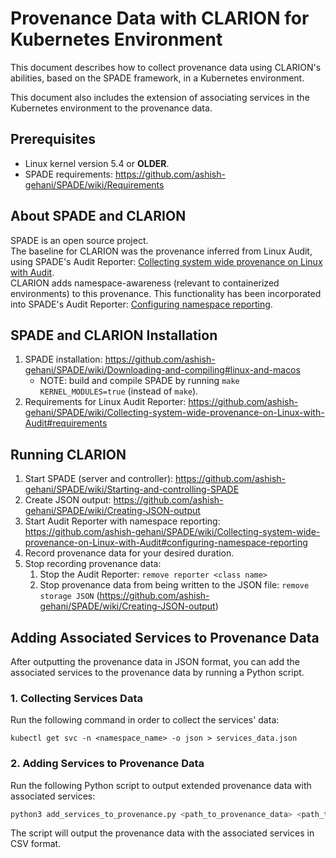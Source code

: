 # Provenance Data with CLARION for Kubernetes Environment
This document describes how to collect provenance data using CLARION's abilities, based on the SPADE framework, in a Kubernetes environment.

This document also includes the extension of associating services in the Kubernetes environment to the provenance data.


## Prerequisites
* Linux kernel version 5.4 or **OLDER**.
* SPADE requirements: https://github.com/ashish-gehani/SPADE/wiki/Requirements


## About SPADE and CLARION
SPADE is an open source project.<br>
The baseline for CLARION was the provenance inferred from Linux Audit, using SPADE's Audit Reporter: 
[Collecting system wide provenance on Linux with Audit](https://github.com/ashish-gehani/SPADE/wiki/Collecting-system-wide-provenance-on-Linux-with-Audit).<br> 
CLARION adds namespace-awareness (relevant to containerized environments) to this provenance. This functionality has been incorporated into SPADE's Audit Reporter: 
[Configuring namespace reporting](https://github.com/ashish-gehani/SPADE/wiki/Collecting-system-wide-provenance-on-Linux-with-Audit#configuring-namespace-reporting).


## SPADE and CLARION Installation
1. SPADE installation: https://github.com/ashish-gehani/SPADE/wiki/Downloading-and-compiling#linux-and-macos
    * NOTE: build and compile SPADE by running `make KERNEL_MODULES=true` (instead of `make`).
2. Requirements for Linux Audit Reporter: https://github.com/ashish-gehani/SPADE/wiki/Collecting-system-wide-provenance-on-Linux-with-Audit#requirements


## Running CLARION
1. Start SPADE (server and controller): https://github.com/ashish-gehani/SPADE/wiki/Starting-and-controlling-SPADE
2. Create JSON output: https://github.com/ashish-gehani/SPADE/wiki/Creating-JSON-output
3. Start Audit Reporter with namespace reporting: https://github.com/ashish-gehani/SPADE/wiki/Collecting-system-wide-provenance-on-Linux-with-Audit#configuring-namespace-reporting
4. Record provenance data for your desired duration.
5. Stop recording provenance data:
   1. Stop the Audit Reporter: `remove reporter <class name>`
   2. Stop provenance data from being written to the JSON file: `remove storage JSON` (https://github.com/ashish-gehani/SPADE/wiki/Creating-JSON-output)

## Adding Associated Services to Provenance Data
After outputting the provenance data in JSON format, you can add the associated services to the provenance data by running a Python script.
### 1. Collecting Services Data
Run the following command in order to collect the services' data:

`kubectl get svc -n <namespace_name> -o json > services_data.json`

### 2. Adding Services to Provenance Data
Run the following Python script to output extended provenance data with associated services:
```bash
python3 add_services_to_provenance.py <path_to_provenance_data> <path_to_services_data>
```
The script will output the provenance data with the associated services in CSV format.